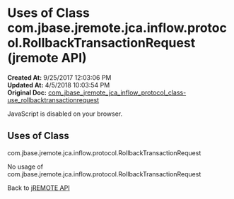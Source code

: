 # Uses of Class com.jbase.jremote.jca.inflow.protocol.RollbackTransactionRequest (jremote API)

**Created At:** 9/25/2017 12:03:06 PM  
**Updated At:** 4/5/2018 10:03:54 PM  
**Original Doc:** [com_jbase_jremote_jca_inflow_protocol_class-use_rollbacktransactionrequest](https://docs.jbase.com/39265-class-use/com_jbase_jremote_jca_inflow_protocol_class-use_rollbacktransactionrequest)  

<!--<br>    try {<br>        if (location.href.indexOf('is-external=true') == -1) {<br>            parent.document.title="Uses of Class com.jbase.jremote.jca.inflow.protocol.RollbackTransactionRequest (jremote   API)";<br>        }<br>    }<br>    catch(err) {<br>    }<br>//-->
JavaScript is disabled on your browser.



<!--<br>  allClassesLink = document.getElementById("allclasses\_navbar\_top");<br>  if(window==top) {<br>    allClassesLink.style.display = "block";<br>  }<br>  else {<br>    allClassesLink.style.display = "none";<br>  }<br>  //-->

## Uses of Class
com.jbase.jremote.jca.inflow.protocol.RollbackTransactionRequest

No usage of com.jbase.jremote.jca.inflow.protocol.RollbackTransactionRequest

Back to [jREMOTE API](com_jbase_jremote_package-summary)
